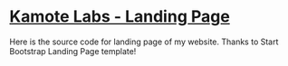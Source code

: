 # [Kamote Labs - Landing Page](http://www.kamotelabs.com)

Here is the source code for landing page of my website. Thanks to Start Bootstrap Landing Page template!

